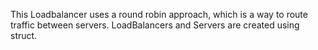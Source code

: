 This Loadbalancer uses a round robin approach, which is a way to route traffic between servers.
LoadBalancers and Servers are created using struct.